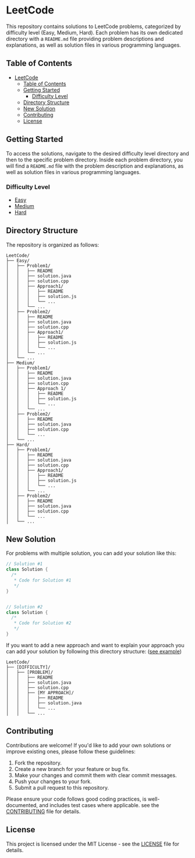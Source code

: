 # LeetCode

This repository contains solutions to LeetCode problems, categorized by difficulty level (Easy, Medium, Hard). Each problem has its own dedicated directory with a `README.md` file providing problem descriptions and explanations, as well as solution files in various programming languages.

## Table of Contents

-   [LeetCode](#leetcode)
    -   [Table of Contents](#table-of-contents)
    -   [Getting Started](#getting-started)
        -   [Difficulty Level](#difficulty-level)
    -   [Directory Structure](#directory-structure)
    -   [New Solution](#new-solution)
    -   [Contributing](#contributing)
    -   [License](#license)

## Getting Started

To access the solutions, navigate to the desired difficulty level directory and then to the specific problem directory. Inside each problem directory, you will find a `README.md` file with the problem description and explanations, as well as solution files in various programming languages.

### Difficulty Level

-   [Easy](Easy/)
-   [Medium](Medium/)
-   [Hard](Hard/)

## Directory Structure

The repository is organized as follows:

```
LeetCode/
├── Easy/
│   ├── Problem1/
│   │   ├── README
│   │   ├── solution.java
│   │   ├── solution.cpp
│   │   ├── Approach1/
│   │   │   ├── README
│   │   │   ├── solution.js
│   │   │   └── ...
│   │   └── ...
│   ├── Problem2/
│   │   ├── README
│   │   ├── solution.java
│   │   ├── solution.cpp
│   │   ├── Approach1/
│   │   │   ├── README
│   │   │   ├── solution.js
│   │   │   └── ...
│   │   └── ...
│   └── ...
├── Medium/
│   ├── Problem1/
│   │   ├── README
│   │   ├── solution.java
│   │   ├── solution.cpp
│   │   ├── Approach 1/
│   │   │   ├── README
│   │   │   ├── solution.js
│   │   │   └── ...
│   │   └── ...
│   ├── Problem2/
│   │   ├── README
│   │   ├── solution.java
│   │   ├── solution.cpp
│   │   └── ...
│   └── ...
├── Hard/
│   ├── Problem1/
│   │   ├── README
│   │   ├── solution.java
│   │   ├── solution.cpp
│   │   ├── Approach1/
│   │   │   ├── README
│   │   │   ├── solution.js
│   │   │   └── ...
│   │   └── ...
│   ├── Problem2/
│   │   ├── README
│   │   ├── solution.java
│   │   ├── solution.cpp
│   │   └── ...
│   └── ...
```

## New Solution

For problems with multiple solution, you can add your solution like this:

```java
// Solution #1
class Solution {
  /*
   * Code for Solution #1
   */
}


// Solution #2
class Solution {
  /*
   * Code for Solution #2
   */
}
```

If you want to add a new approach and want to explain your approach you can add your solution by following this directory structure: ([see example](Hard/72.%20Edit%20Distance/))

```
LeetCode/
├── [DIFFICULTY]/
│   ├── [PROBLEM]/
│   │   ├── README
│   │   ├── solution.java
│   │   ├── solution.cpp
│   │   ├── [MY APPROACH]/
│   │   │   ├── README
│   │   │   ├── solution.java
│   │   │   └── ...
│   │   └── ...
```

## Contributing

Contributions are welcome! If you'd like to add your own solutions or improve existing ones, please follow these guidelines:

1. Fork the repository.
2. Create a new branch for your feature or bug fix.
3. Make your changes and commit them with clear commit messages.
4. Push your changes to your fork.
5. Submit a pull request to this repository.

Please ensure your code follows good coding practices, is well-documented, and includes test cases where applicable.
see the [CONTRIBUTING](CONTRIBUTING.md) file for details.

## License

This project is licensed under the MIT License - see the [LICENSE](LICENSE) file for details.
